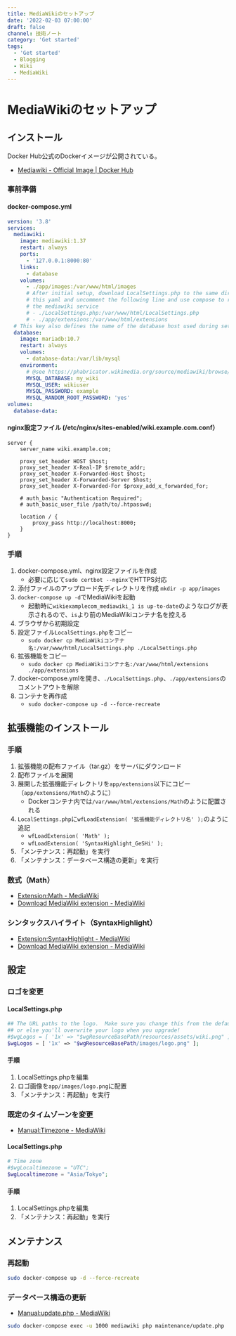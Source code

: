 ```yaml
---
title: MediaWikiのセットアップ
date: '2022-02-03 07:00:00'
draft: false
channel: 技術ノート
category: 'Get started'
tags:
  - 'Get started'
  - Blogging
  - Wiki
  - MediaWiki
---
```

# MediaWikiのセットアップ

## インストール

Docker Hub公式のDockerイメージが公開されている。

- [Mediawiki - Official Image | Docker Hub](https://hub.docker.com/_/mediawiki/)

### 事前準備
#### docker-compose.yml

```yaml
version: '3.8'
services:
  mediawiki:
    image: mediawiki:1.37
    restart: always
    ports:
      - '127.0.0.1:8000:80'
    links:
      - database
    volumes:
      - ./app/images:/var/www/html/images
      # After initial setup, download LocalSettings.php to the same directory as
      # this yaml and uncomment the following line and use compose to restart
      # the mediawiki service
      # - ./LocalSettings.php:/var/www/html/LocalSettings.php
      # - ./app/extensions:/var/www/html/extensions
  # This key also defines the name of the database host used during setup instead of the default "localhost"
  database:
    image: mariadb:10.7
    restart: always
    volumes:
      - database-data:/var/lib/mysql
    environment:
      # @see https://phabricator.wikimedia.org/source/mediawiki/browse/master/includes/DefaultSettings.php
      MYSQL_DATABASE: my_wiki
      MYSQL_USER: wikiuser
      MYSQL_PASSWORD: example
      MYSQL_RANDOM_ROOT_PASSWORD: 'yes'
volumes:
  database-data:
```

#### nginx設定ファイル (/etc/nginx/sites-enabled/wiki.example.com.conf）

```nginx
server {
    server_name wiki.example.com;

    proxy_set_header HOST $host;
    proxy_set_header X-Real-IP $remote_addr;
    proxy_set_header X-Forwarded-Host $host;
    proxy_set_header X-Forwarded-Server $host;
    proxy_set_header X-Forwarded-For $proxy_add_x_forwarded_for;

    # auth_basic "Authentication Required";
    # auth_basic_user_file /path/to/.htpasswd;

    location / {
        proxy_pass http://localhost:8000;
    }
}
```

### 手順

1. docker-compose.yml、nginx設定ファイルを作成
    - 必要に応じて`sudo certbot --nginx`でHTTPS対応
2. 添付ファイルのアップロード先ディレクトリを作成 `mkdir -p app/images`
3. `docker-compose up -d`でMediaWikiを起動
    - 起動時に`wikiexamplecom_mediawiki_1 is up-to-date`のようなログが表示されるので、`is`より前のMediaWikiコンテナ名を控える
4. ブラウザから初期設定
5. 設定ファイル`LocalSettings.php`をコピー
    - `sudo docker cp MediaWikiコンテナ名:/var/www/html/LocalSettings.php ./LocalSettings.php`
6. 拡張機能をコピー
    - `sudo docker cp MediaWikiコンテナ名:/var/www/html/extensions ./app/extensions`
7. docker-compose.ymlを開き、`./LocalSettings.php`、`./app/extensions`のコメントアウトを解除
8. コンテナを再作成
    - `sudo docker-compose up -d --force-recreate`

## 拡張機能のインストール

### 手順

1. 拡張機能の配布ファイル（tar.gz）をサーバにダウンロード
2. 配布ファイルを展開
3. 展開した拡張機能ディレクトリを`app/extensions`以下にコピー（`app/extensions/Math`のように）
    - Dockerコンテナ内では`/var/www/html/extensions/Math`のように配置される
4. `LocalSettings.php`に`wfLoadExtension( '拡張機能ディレクトリ名' );`のように追記
    - `wfLoadExtension( 'Math' );`
    - `wfLoadExtension( 'SyntaxHighlight_GeSHi' );`
5. 「メンテナンス：再起動」を実行
6. 「メンテナンス：データベース構造の更新」を実行

### 数式（Math）
- [Extension:Math - MediaWiki](https://www.mediawiki.org/wiki/Extension:Math)
- [Download MediaWiki extension - MediaWiki](https://www.mediawiki.org/wiki/Special:ExtensionDistributor/Math)

### シンタックスハイライト（SyntaxHighlight）
- [Extension:SyntaxHighlight - MediaWiki](https://www.mediawiki.org/wiki/Extension:SyntaxHighlight)
- [Download MediaWiki extension - MediaWiki](https://www.mediawiki.org/wiki/Special:ExtensionDistributor/SyntaxHighlight_GeSHi)

## 設定
### ロゴを変更

#### LocalSettings.php

```php
## The URL paths to the logo.  Make sure you change this from the default,
## or else you'll overwrite your logo when you upgrade!
#$wgLogos = [ '1x' => "$wgResourceBasePath/resources/assets/wiki.png" ];
$wgLogos = [ '1x' => "$wgResourceBasePath/images/logo.png" ];
```

#### 手順

1. LocalSettings.phpを編集
2. ロゴ画像を`app/images/logo.png`に配置
3. 「メンテナンス：再起動」を実行

### 既定のタイムゾーンを変更
- [Manual:Timezone - MediaWiki](https://www.mediawiki.org/wiki/Manual:Timezone)

#### LocalSettings.php

```php
# Time zone
#$wgLocaltimezone = "UTC";
$wgLocaltimezone = "Asia/Tokyo";
```

#### 手順

1. LocalSettings.phpを編集
2. 「メンテナンス：再起動」を実行

## メンテナンス

### 再起動

```bash
sudo docker-compose up -d --force-recreate
```

### データベース構造の更新

- [Manual:update.php - MediaWiki](https://www.mediawiki.org/wiki/Manual:Update.php)

```bash
sudo docker-compose exec -u 1000 mediawiki php maintenance/update.php
```

